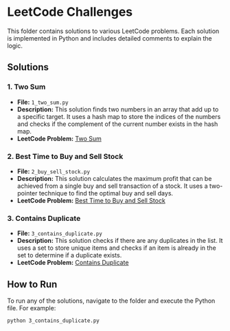 # LeetCode Challenges

This folder contains solutions to various LeetCode problems. Each solution is implemented in Python and includes detailed comments to explain the logic.

## Solutions

### 1. Two Sum

- **File:** `1_two_sum.py`
- **Description:** This solution finds two numbers in an array that add up to a specific target. It uses a hash map to store the indices of the numbers and checks if the complement of the current number exists in the hash map.
- **LeetCode Problem:** [Two Sum](https://leetcode.com/problems/two-sum/)



### 2. Best Time to Buy and Sell Stock

- **File:** `2_buy_sell_stock.py`
- **Description:** This solution calculates the maximum profit that can be achieved from a single buy and sell transaction of a stock. It uses a two-pointer technique to find the optimal buy and sell days.
- **LeetCode Problem:** [Best Time to Buy and Sell Stock](https://leetcode.com/problems/best-time-to-buy-and-sell-stock/)

### 3. Contains Duplicate

- **File:** `3_contains_duplicate.py`
- **Description:** This solution checks if there are any duplicates in the list. It uses a set to store unique items and checks if an item is already in the set to determine if a duplicate exists.
- **LeetCode Problem:** [Contains Duplicate](https://leetcode.com/problems/contains-duplicate/)

## How to Run

To run any of the solutions, navigate to the folder and execute the Python file. For example:

```bash
python 3_contains_duplicate.py